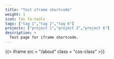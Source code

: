 ```yaml
---
title: "Test iframe shortcode"
weight: 1
icon: fas fa-tools
tags: ["tag 1","tag 2","tag 6"]
projects: ["project 1","project 2","project 6"]
description: >
  Test page for iframe shortcode.
---
```


{{< iframe src = "/about" class = "css-class" >}}